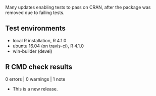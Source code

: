 Many updates enabling tests to pass on CRAN, after the package was removed due to failing tests.

## Test environments
* local R installation, R 4.1.0
* ubuntu 16.04 (on travis-ci), R 4.1.0
* win-builder (devel)

## R CMD check results

0 errors | 0 warnings | 1 note

* This is a new release.
